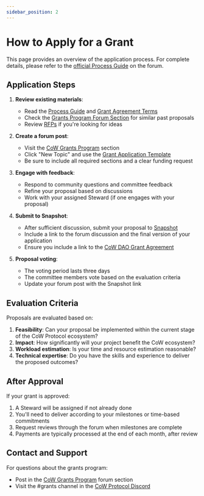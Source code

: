 ```yaml
---
sidebar_position: 2
---
```


# How to Apply for a Grant

This page provides an overview of the application process. For complete details, please refer to the [official Process Guide](https://forum.cow.fi/t/for-cow-grantees-process-guide-feb-2025/2830/2) on the forum.

## Application Steps

1. **Review existing materials**:
   - Read the [Process Guide](https://forum.cow.fi/t/for-cow-grantees-process-guide-feb-2025/2830/2) and [Grant Agreement Terms](https://bafkreifcftgaleyxkekkic36beyveiomqmlwyduyfh3s25zj3uyngr6ht4.ipfs.dweb.link/)
   - Check the [Grants Program Forum Section](https://forum.cow.fi/c/cow-grants-program/10) for similar past proposals
   - Review [RFPs](https://forum.cow.fi/t/template-for-rfps-incl-grants-dao-values/2816) if you're looking for ideas

2. **Create a forum post**:
   - Visit the [CoW Grants Program](https://forum.cow.fi/c/cow-grants-program/10) section
   - Click "New Topic" and use the [Grant Application Template](https://forum.cow.fi/t/for-grantees-grant-application-template/2768/2)
   - Be sure to include all required sections and a clear funding request

3. **Engage with feedback**:
   - Respond to community questions and committee feedback
   - Refine your proposal based on discussions
   - Work with your assigned Steward (if one engages with your proposal)

4. **Submit to Snapshot**:
   - After sufficient discussion, submit your proposal to [Snapshot](https://snapshot.box/#/s:cowgrants.eth)
   - Include a link to the forum discussion and the final version of your application
   - Ensure you include a link to the [CoW DAO Grant Agreement](https://bafkreifcftgaleyxkekkic36beyveiomqmlwyduyfh3s25zj3uyngr6ht4.ipfs.dweb.link/)

5. **Proposal voting**:
   - The voting period lasts three days
   - The committee members vote based on the evaluation criteria
   - Update your forum post with the Snapshot link

## Evaluation Criteria

Proposals are evaluated based on:

1. **Feasibility**: Can your proposal be implemented within the current stage of the CoW Protocol ecosystem?
2. **Impact**: How significantly will your project benefit the CoW ecosystem?
3. **Workload estimation**: Is your time and resource estimation reasonable?
4. **Technical expertise**: Do you have the skills and experience to deliver the proposed outcomes?

## After Approval

If your grant is approved:

1. A Steward will be assigned if not already done
2. You'll need to deliver according to your milestones or time-based commitments
3. Request reviews through the forum when milestones are complete
4. Payments are typically processed at the end of each month, after review

## Contact and Support

For questions about the grants program:
- Post in the [CoW Grants Program](https://forum.cow.fi/c/cow-grants-program/10) forum section
- Visit the #grants channel in the [CoW Protocol Discord](https://discord.gg/cowprotocol)
